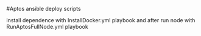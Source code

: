 #Aptos ansible deploy scripts

install dependence with InstallDocker.yml playbook and after run node with RunAptosFullNode.yml playbook

